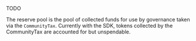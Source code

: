 TODO

The reserve pool is the pool of collected funds for use by governance taken via
the `CommunityTax`. Currently with the SDK, tokens collected by the CommunityTax
are accounted for but unspendable.
